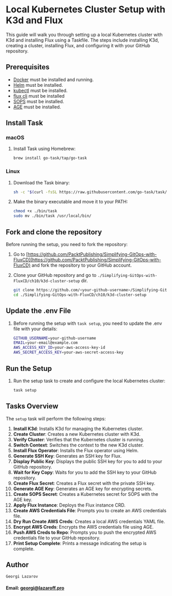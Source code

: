 # Local Kubernetes Cluster Setup with K3d and Flux

This guide will walk you through setting up a local Kubernetes cluster with K3d and installing Flux using a Taskfile. The steps include installing K3d, creating a cluster, installing Flux, and configuring it with your GitHub repository.

## Prerequisites

- [Docker](https://www.docker.com/products/docker-desktop) must be installed and running.
- [Helm](https://helm.sh/docs/intro/install/) must be installed.
- [kubectl](https://kubernetes.io/docs/tasks/tools/#kubectl) must be installed.
- [flux cli](https://fluxcd.io/flux/installation/) must be installed
- [SOPS](https://github.com/getsops/sops/releases) must be installed.
- [AGE](https://github.com/FiloSottile/age?tab=readme-ov-file#installation) must be installed.


## Install Task

### macOS

1. Install Task using Homebrew:
    ```sh
    brew install go-task/tap/go-task
    ```

### Linux

1. Download the Task binary:
    ```sh
    sh -c "$(curl -fsSL https://raw.githubusercontent.com/go-task/task/master/install.sh)"
    ```

2. Make the binary executable and move it to your PATH:
    ```sh
    chmod +x ./bin/task
    sudo mv ./bin/task /usr/local/bin/
    ```

## Fork and clone the repository

Before running the setup, you need to fork the repository:

1. Go to [https://github.com/PacktPublishing/Simplifying-GitOps-with-FluxCD](https://github.com/PacktPublishing/Simplifying-GitOps-with-FluxCD) and fork the repository to your GitHub account.

2. Clone your GitHub repository and go to `./Simplifying-GitOps-with-FluxCD/ch10/k3d-cluster-setup` dir.
    ```sh
    git clone https://github.com/<your-github-username>/Simplifying-GitOps-with-FluxCD
    cd ./Simplifying-GitOps-with-FluxCD/ch10/k3d-cluster-setup
    ```

## Update the .env File

1. Before running the setup with `task setup`, you need to update the .env file with your details:
    ```sh
    GITHUB_USERNAME=your-github-username
    EMAIL=your-email@example.com
    AWS_ACCESS_KEY_ID=your-aws-access-key-id
    AWS_SECRET_ACCESS_KEY=your-aws-secret-access-key
    ```

## Run the Setup

1. Run the setup task to create and configure the local Kubernetes cluster:
    ```sh
    task setup
    ```

## Tasks Overview

The `setup` task will perform the following steps:

1. **Install K3d**: Installs K3d for managing the Kubernetes cluster.
2. **Create Cluster**: Creates a new Kubernetes cluster with K3d.
3. **Verify Cluster**: Verifies that the Kubernetes cluster is running.
4. **Switch Context**: Switches the context to the new K3d cluster.
5. **Install Flux Operator**: Installs the Flux operator using Helm.
6. **Generate SSH Key**: Generates an SSH key for Flux.
7. **Display Public Key**: Displays the public SSH key for you to add to your GitHub repository.
8. **Wait for Key Copy**: Waits for you to add the SSH key to your GitHub repository.
9. **Create Flux Secret**: Creates a Flux secret with the private SSH key.
10. **Generate AGE Key**: Generates an AGE key for encrypting secrets.
11. **Create SOPS Secret**: Creates a Kubernetes secret for SOPS with the AGE key.
12. **Apply Flux Instance**: Deploys the Flux instance CRD.
13. **Create AWS Credentials File**: Prompts you to create an AWS credentials file.
14. **Dry Run Create AWS Creds**: Creates a local AWS credentials YAML file.
15. **Encrypt AWS Creds**: Encrypts the AWS credentials file using AGE.
16. **Push AWS Creds to Repo**: Prompts you to push the encrypted AWS credentials file to your GitHub repository.
19. **Print Setup Complete**: Prints a message indicating the setup is complete.

## Author

`Georgi Lazarov`

#### Email: georgi@lazaroff.pro